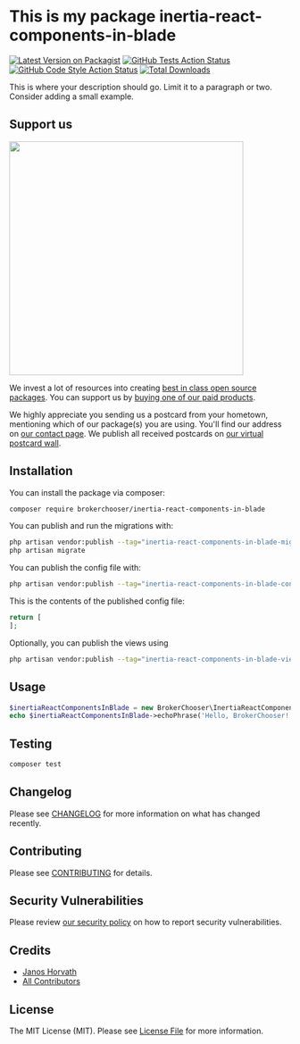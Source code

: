 # This is my package inertia-react-components-in-blade

[![Latest Version on Packagist](https://img.shields.io/packagist/v/brokerchooser/inertia-react-components-in-blade.svg?style=flat-square)](https://packagist.org/packages/brokerchooser/inertia-react-components-in-blade)
[![GitHub Tests Action Status](https://img.shields.io/github/actions/workflow/status/brokerchooser/inertia-react-components-in-blade/run-tests.yml?branch=main&label=tests&style=flat-square)](https://github.com/brokerchooser/inertia-react-components-in-blade/actions?query=workflow%3Arun-tests+branch%3Amain)
[![GitHub Code Style Action Status](https://img.shields.io/github/actions/workflow/status/brokerchooser/inertia-react-components-in-blade/fix-php-code-style-issues.yml?branch=main&label=code%20style&style=flat-square)](https://github.com/brokerchooser/inertia-react-components-in-blade/actions?query=workflow%3A"Fix+PHP+code+style+issues"+branch%3Amain)
[![Total Downloads](https://img.shields.io/packagist/dt/brokerchooser/inertia-react-components-in-blade.svg?style=flat-square)](https://packagist.org/packages/brokerchooser/inertia-react-components-in-blade)

This is where your description should go. Limit it to a paragraph or two. Consider adding a small example.

## Support us

[<img src="https://github-ads.s3.eu-central-1.amazonaws.com/inertia-react-components-in-blade.jpg?t=1" width="419px" />](https://spatie.be/github-ad-click/inertia-react-components-in-blade)

We invest a lot of resources into creating [best in class open source packages](https://spatie.be/open-source). You can support us by [buying one of our paid products](https://spatie.be/open-source/support-us).

We highly appreciate you sending us a postcard from your hometown, mentioning which of our package(s) you are using. You'll find our address on [our contact page](https://spatie.be/about-us). We publish all received postcards on [our virtual postcard wall](https://spatie.be/open-source/postcards).

## Installation

You can install the package via composer:

```bash
composer require brokerchooser/inertia-react-components-in-blade
```

You can publish and run the migrations with:

```bash
php artisan vendor:publish --tag="inertia-react-components-in-blade-migrations"
php artisan migrate
```

You can publish the config file with:

```bash
php artisan vendor:publish --tag="inertia-react-components-in-blade-config"
```

This is the contents of the published config file:

```php
return [
];
```

Optionally, you can publish the views using

```bash
php artisan vendor:publish --tag="inertia-react-components-in-blade-views"
```

## Usage

```php
$inertiaReactComponentsInBlade = new BrokerChooser\InertiaReactComponentsInBlade();
echo $inertiaReactComponentsInBlade->echoPhrase('Hello, BrokerChooser!');
```

## Testing

```bash
composer test
```

## Changelog

Please see [CHANGELOG](CHANGELOG.md) for more information on what has changed recently.

## Contributing

Please see [CONTRIBUTING](CONTRIBUTING.md) for details.

## Security Vulnerabilities

Please review [our security policy](../../security/policy) on how to report security vulnerabilities.

## Credits

- [Janos Horvath](https://github.com/hjanos-bc)
- [All Contributors](../../contributors)

## License

The MIT License (MIT). Please see [License File](LICENSE.md) for more information.
